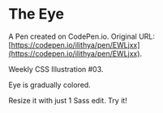 # The Eye

A Pen created on CodePen.io. Original URL: [https://codepen.io/ilithya/pen/EWLjxx](https://codepen.io/ilithya/pen/EWLjxx).

Weekly CSS Illustration #03.

Eye is gradually colored.

Resize it with just 1 Sass edit. Try it!
